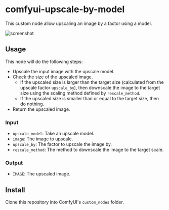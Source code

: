 # comfyui-upscale-by-model

This custom node allow upscaling an image by a factor using a model.

![screenshot](screenshot.png)

## Usage

This node will do the following steps:

- Upscale the input image with the upscale model.
- Check the size of the upscaled image.
    - If the upscaled size is larger than the target size (calculated from the upscale factor `upscale_by`), then downscale the image to the target size using the scaling method defined by `rescale_method`.
    - If the upscaled size is smaller than or equal to the target size, then do nothing.
- Return the upscaled image.

### Input

- `upscale_model`: Take an upscale model.
- `image`: The image to upscale.
- `upscale_by`: The factor to upscale the image by.
- `rescale_method`: The method to downscale the image to the target scale.

### Output

- `IMAGE`: The upscaled image.

## Install

Clone this repository into ComfyUI's `custom_nodes` folder.